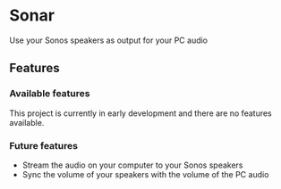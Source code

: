 # Sonar

Use your Sonos speakers as output for your PC audio

## Features

### Available features

This project is currently in early development and there are no features available.

### Future features

- Stream the audio on your computer to your Sonos speakers
- Sync the volume of your speakers with the volume of the PC audio
